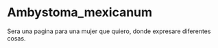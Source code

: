 # Ambystoma_mexicanum
Sera una pagina para una mujer que quiero, donde expresare diferentes cosas. 
